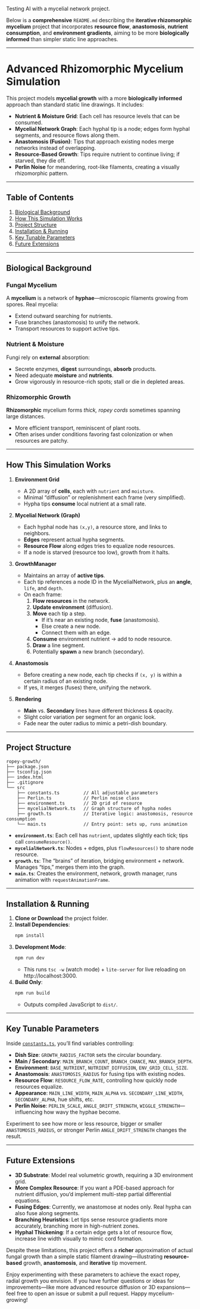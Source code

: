 Testing AI with a mycelial network project.

Below is a **comprehensive** `README.md` describing the **iterative rhizomorphic mycelium** project that incorporates **resource flow**, **anastomosis**, **nutrient consumption**, and **environment gradients**, aiming to be more **biologically informed** than simpler static line approaches.

---

# Advanced Rhizomorphic Mycelium Simulation

This project models **mycelial growth** with a more **biologically informed** approach than standard static line drawings. It includes:

- **Nutrient & Moisture Grid**: Each cell has resource levels that can be consumed.
- **Mycelial Network Graph**: Each hyphal tip is a node; edges form hyphal segments, and resource flows along them.
- **Anastomosis (Fusion)**: Tips that approach existing nodes merge networks instead of overlapping.
- **Resource-Based Growth**: Tips require nutrient to continue living; if starved, they die off.
- **Perlin Noise** for meandering, root-like filaments, creating a visually rhizomorphic pattern.

---

## Table of Contents

1. [Biological Background](#biological-background)
2. [How This Simulation Works](#how-this-simulation-works)
3. [Project Structure](#project-structure)
4. [Installation & Running](#installation--running)
5. [Key Tunable Parameters](#key-tunable-parameters)
6. [Future Extensions](#future-extensions)

---

## Biological Background

### Fungal Mycelium

A **mycelium** is a network of **hyphae**—microscopic filaments growing from spores. Real mycelia:

- Extend outward searching for nutrients.
- Fuse branches (anastomosis) to unify the network.
- Transport resources to support active tips.

### Nutrient & Moisture

Fungi rely on **external** absorption:

- Secrete enzymes, **digest** surroundings, **absorb** products.
- Need adequate **moisture** and **nutrients**.
- Grow vigorously in resource-rich spots; stall or die in depleted areas.

### Rhizomorphic Growth

**Rhizomorphic** mycelium forms _thick, ropey cords_ sometimes spanning large distances.

- More efficient transport, reminiscent of plant roots.
- Often arises under conditions favoring fast colonization or when resources are patchy.

---

## How This Simulation Works

1. **Environment Grid**

   - A 2D array of **cells**, each with `nutrient` and `moisture`.
   - Minimal “diffusion” or replenishment each frame (very simplified).
   - Hypha tips **consume** local nutrient at a small rate.

2. **Mycelial Network (Graph)**

   - Each hyphal node has `(x,y)`, a resource store, and links to neighbors.
   - **Edges** represent actual hypha segments.
   - **Resource Flow** along edges tries to equalize node resources.
   - If a node is starved (resource too low), growth from it halts.

3. **GrowthManager**

   - Maintains an array of **active tips**.
   - Each tip references a node ID in the MycelialNetwork, plus an **angle**, `life`, and `depth`.
   - On each frame:
     1. **Flow resources** in the network.
     2. **Update environment** (diffusion).
     3. **Move** each tip a step.
        - If it’s near an existing node, **fuse** (anastomosis).
        - Else create a new node.
        - Connect them with an edge.
     4. **Consume** environment nutrient → add to node resource.
     5. **Draw** a line segment.
     6. Potentially **spawn** a new branch (secondary).

4. **Anastomosis**

   - Before creating a new node, each tip checks if `(x, y)` is within a certain radius of an existing node.
   - If yes, it merges (fuses) there, unifying the network.

5. **Rendering**
   - **Main** vs. **Secondary** lines have different thickness & opacity.
   - Slight color variation per segment for an organic look.
   - Fade near the outer radius to mimic a petri-dish boundary.

---

## Project Structure

```
ropey-growth/
├── package.json
├── tsconfig.json
├── index.html
├── .gitignore
└── src
    ├── constants.ts         // All adjustable parameters
    ├── Perlin.ts            // Perlin noise class
    ├── environment.ts       // 2D grid of resource
    ├── mycelialNetwork.ts   // Graph structure of hypha nodes
    ├── growth.ts            // Iterative logic: anastomosis, resource consumption
    └── main.ts              // Entry point: sets up, runs animation
```

- **`environment.ts`**: Each cell has `nutrient`, updates slightly each tick; tips call `consumeResource()`.
- **`mycelialNetwork.ts`**: Nodes + edges, plus `flowResources()` to share node resource.
- **`growth.ts`**: The “brains” of iteration, bridging environment + network. Manages “tips,” merges them into the graph.
- **`main.ts`**: Creates the environment, network, growth manager, runs animation with `requestAnimationFrame`.

---

## Installation & Running

1. **Clone or Download** the project folder.
2. **Install Dependencies**:
   ```bash
   npm install
   ```
3. **Development Mode**:
   ```bash
   npm run dev
   ```
   - This runs `tsc -w` (watch mode) + `lite-server` for live reloading on http://localhost:3000.
4. **Build Only**:
   ```bash
   npm run build
   ```
   - Outputs compiled JavaScript to `dist/`.

---

## Key Tunable Parameters

Inside [`constants.ts`](./src/constants.ts), you’ll find variables controlling:

- **Dish Size**: `GROWTH_RADIUS_FACTOR` sets the circular boundary.
- **Main / Secondary**: `MAIN_BRANCH_COUNT`, `BRANCH_CHANCE`, `MAX_BRANCH_DEPTH`.
- **Environment**: `BASE_NUTRIENT`, `NUTRIENT_DIFFUSION`, `ENV_GRID_CELL_SIZE`.
- **Anastomosis**: `ANASTOMOSIS_RADIUS` for fusing tips with existing nodes.
- **Resource Flow**: `RESOURCE_FLOW_RATE`, controlling how quickly node resources equalize.
- **Appearance**: `MAIN_LINE_WIDTH`, `MAIN_ALPHA` vs. `SECONDARY_LINE_WIDTH`, `SECONDARY_ALPHA`, hue shifts, etc.
- **Perlin Noise**: `PERLIN_SCALE`, `ANGLE_DRIFT_STRENGTH`, `WIGGLE_STRENGTH`—influencing how wavy the hyphae become.

Experiment to see how more or less resource, bigger or smaller `ANASTOMOSIS_RADIUS`, or stronger Perlin `ANGLE_DRIFT_STRENGTH` changes the result.

---

## Future Extensions

- **3D Substrate**: Model real volumetric growth, requiring a 3D environment grid.
- **More Complex Resource**: If you want a PDE-based approach for nutrient diffusion, you’d implement multi-step partial differential equations.
- **Fusing Edges**: Currently, we anastomose at nodes only. Real hypha can also fuse along segments.
- **Branching Heuristics**: Let tips sense resource gradients more accurately, branching more in high-nutrient zones.
- **Hyphal Thickening**: If a certain edge gets a lot of resource flow, increase line width visually to mimic cord formation.

Despite these limitations, this project offers a **richer** approximation of actual fungal growth than a simple static filament drawing—illustrating **resource-based** growth, **anastomosis**, and **iterative** tip movement.

Enjoy experimenting with these parameters to achieve the exact ropey, radial growth you envision. If you have further questions or ideas for improvements—like more advanced resource diffusion or 3D expansions—feel free to open an issue or submit a pull request. Happy mycelium-growing!
